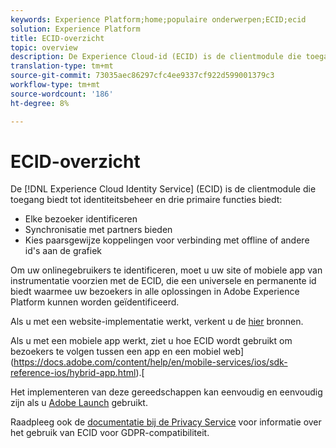 ```yaml
---
keywords: Experience Platform;home;populaire onderwerpen;ECID;ecid
solution: Experience Platform
title: ECID-overzicht
topic: overview
description: De Experience Cloud-id (ECID) is de clientmodule die toegang biedt tot identiteitsbeheer en drie primaire functies verzorgt.
translation-type: tm+mt
source-git-commit: 73035aec86297cfc4ee9337cf922d599001379c3
workflow-type: tm+mt
source-wordcount: '186'
ht-degree: 8%

---
```



# ECID-overzicht

De [!DNL Experience Cloud Identity Service] (ECID) is de clientmodule die toegang biedt tot identiteitsbeheer en drie primaire functies biedt:

- Elke bezoeker identificeren
- Synchronisatie met partners bieden
- Kies paarsgewijze koppelingen voor verbinding met offline of andere id&#39;s aan de grafiek

Om uw onlinegebruikers te identificeren, moet u uw site of mobiele app van instrumentatie voorzien met de ECID, die een universele en permanente id biedt waarmee uw bezoekers in alle oplossingen in Adobe Experience Platform kunnen worden geïdentificeerd.

Als u met een website-implementatie werkt, verkent u de [hier](https://docs.adobe.com/content/help/nl-NL/id-service/using/home.html) bronnen.

Als u met een mobiele app werkt, ziet u hoe ECID wordt gebruikt om bezoekers te volgen tussen een app en een mobiel web](https://docs.adobe.com/content/help/en/mobile-services/ios/sdk-reference-ios/hybrid-app.html).[

Het implementeren van deze gereedschappen kan eenvoudig en eenvoudig zijn als u [Adobe Launch](https://docs.adobe.com/content/help/en/launch/using/overview.html) gebruikt.

Raadpleeg ook de [documentatie bij de Privacy Service](../privacy-service/identity-data.md) voor informatie over het gebruik van ECID voor GDPR-compatibiliteit.

